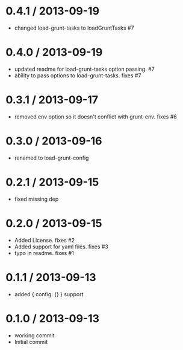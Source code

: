 
0.4.1 / 2013-09-19 
==================

  * changed load-grunt-tasks to loadGruntTasks #7

0.4.0 / 2013-09-19 
==================

  * updated readme for load-grunt-tasks option passing. #7
  * ability to pass options to load-grunt-tasks.  fixes #7

0.3.1 / 2013-09-17 
==================

  * removed env option so it doesn't conflict with grunt-env.  fixes #6

0.3.0 / 2013-09-16 
==================

  * renamed to load-grunt-config

0.2.1 / 2013-09-15 
==================

  * fixed missing dep

0.2.0 / 2013-09-15 
==================

  * Added License.  fixes #2
  * Added support for yaml files.  fixes #3
  * typo in readme.  fixes #1

0.1.1 / 2013-09-13 
==================

  * added { config: {} } support

0.1.0 / 2013-09-13 
==================

  * working commit
  * Initial commit
